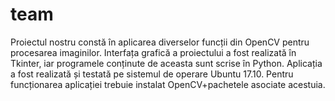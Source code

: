# team
Proiectul nostru constă în aplicarea diverselor funcții din OpenCV pentru procesarea imaginilor. 
Interfața grafică a proiectului a fost realizată în Tkinter, iar programele conținute de aceasta sunt scrise în Python.
Aplicația a fost realizată și testată pe sistemul de operare Ubuntu 17.10.
Pentru funcționarea aplicației trebuie instalat OpenCV+pachetele asociate acestuia.
